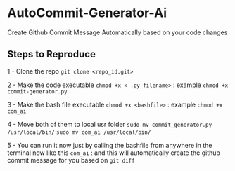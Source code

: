 # AutoCommit-Generator-Ai

Create Github Commit Message Automatically based on your code changes

## Steps to Reproduce

1 - Clone the repo `git clone <repo_id.git>`

2 - Make the code executable `chmod +x < .py filename>` : example `chmod +x commit-generator.py`

3 - Make the bash file executable `chmod +x <bashfile>` : example `chmod +x com_ai`

4 - Move both of them to local usr folder
`sudo mv commit_generator.py /usr/local/bin/`
`sudo mv com_ai /usr/local/bin/`

5 - You can run it now just by calling the bashfile from anywhere in the terminal now like this
`com_ai` : and this will automatically create the github commit message for you based on `git diff`
